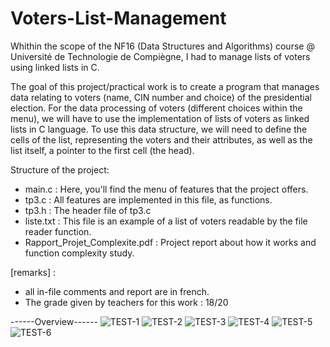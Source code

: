 # Voters-List-Management

Whithin the scope of the NF16 (Data Structures and Algorithms) course @ Université de Technologie de Compiègne, I had to manage lists of voters using linked lists in C. 

The goal of this project/practical work is to create a program that manages data relating to voters (name, CIN number and choice) of the presidential election. For the data processing of voters (different choices within the menu), we will have to use the implementation of lists of voters as linked lists in C language. To use this data structure, we will need to define the cells of the list, representing the voters and their attributes, as well as the list itself, a pointer to the first cell (the head).

Structure of the project:
  - main.c : Here, you'll find the menu of features that the project offers.
  - tp3.c : All features are implemented in this file, as functions.
  - tp3.h : The header file of tp3.c
  - liste.txt : This file is an example of a list of voters readable by the file reader function.
  - Rapport_Projet_Complexite.pdf : Project report about how it works and function complexity study.
  
  
[remarks] : 
  - all in-file comments and report are in french.  
  - The grade given by teachers for this work : 18/20 
  
------Overview------
![TEST-1](https://user-images.githubusercontent.com/73343827/186670956-6405a0bc-7dc4-4612-9f40-53fb629d906f.png)
![TEST-2](https://user-images.githubusercontent.com/73343827/186670963-49a662cf-4fca-45d4-97a0-3aabd3676799.png)
![TEST-3](https://user-images.githubusercontent.com/73343827/186670972-86339b81-de73-48d1-bf1a-711987a798b6.png)
![TEST-4](https://user-images.githubusercontent.com/73343827/186670982-ca5a7b57-7296-48bc-8970-58afb0510601.png)
![TEST-5](https://user-images.githubusercontent.com/73343827/186670990-9b7c803e-3f95-4535-9e9e-329a58709209.png)
![TEST-6](https://user-images.githubusercontent.com/73343827/186671000-1893f9ac-5f94-40eb-942c-c70aca1e152d.png)

